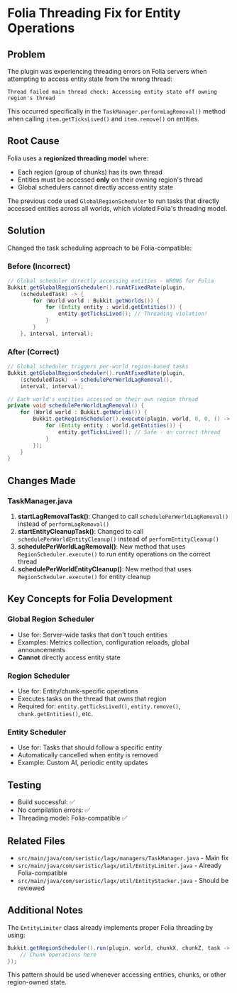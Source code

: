# Folia Threading Fix for Entity Operations

## Problem
The plugin was experiencing threading errors on Folia servers when attempting to access entity state from the wrong thread:

```
Thread failed main thread check: Accessing entity state off owning region's thread
```

This occurred specifically in the `TaskManager.performLagRemoval()` method when calling `item.getTicksLived()` and `item.remove()` on entities.

## Root Cause
Folia uses a **regionized threading model** where:
- Each region (group of chunks) has its own thread
- Entities must be accessed **only** on their owning region's thread
- Global schedulers cannot directly access entity state

The previous code used `GlobalRegionScheduler` to run tasks that directly accessed entities across all worlds, which violated Folia's threading model.

## Solution
Changed the task scheduling approach to be Folia-compatible:

### Before (Incorrect)
```java
// Global scheduler directly accessing entities - WRONG for Folia
Bukkit.getGlobalRegionScheduler().runAtFixedRate(plugin,
    (scheduledTask) -> {
        for (World world : Bukkit.getWorlds()) {
            for (Entity entity : world.getEntities()) {
                entity.getTicksLived(); // Threading violation!
            }
        }
    }, interval, interval);
```

### After (Correct)
```java
// Global scheduler triggers per-world region-based tasks
Bukkit.getGlobalRegionScheduler().runAtFixedRate(plugin,
    (scheduledTask) -> schedulePerWorldLagRemoval(),
    interval, interval);

// Each world's entities accessed on their own region thread
private void schedulePerWorldLagRemoval() {
    for (World world : Bukkit.getWorlds()) {
        Bukkit.getRegionScheduler().execute(plugin, world, 0, 0, () -> {
            for (Entity entity : world.getEntities()) {
                entity.getTicksLived(); // Safe - on correct thread
            }
        });
    }
}
```

## Changes Made

### TaskManager.java
1. **startLagRemovalTask()**: Changed to call `schedulePerWorldLagRemoval()` instead of `performLagRemoval()`
2. **startEntityCleanupTask()**: Changed to call `schedulePerWorldEntityCleanup()` instead of `performEntityCleanup()`
3. **schedulePerWorldLagRemoval()**: New method that uses `RegionScheduler.execute()` to run entity operations on the correct thread
4. **schedulePerWorldEntityCleanup()**: New method that uses `RegionScheduler.execute()` for entity cleanup

## Key Concepts for Folia Development

### Global Region Scheduler
- Use for: Server-wide tasks that don't touch entities
- Examples: Metrics collection, configuration reloads, global announcements
- **Cannot** directly access entity state

### Region Scheduler
- Use for: Entity/chunk-specific operations
- Executes tasks on the thread that owns that region
- Required for: `entity.getTicksLived()`, `entity.remove()`, `chunk.getEntities()`, etc.

### Entity Scheduler
- Use for: Tasks that should follow a specific entity
- Automatically cancelled when entity is removed
- Example: Custom AI, periodic entity updates

## Testing
- Build successful: ✅
- No compilation errors: ✅
- Threading model: Folia-compatible ✅

## Related Files
- `src/main/java/com/seristic/lagx/managers/TaskManager.java` - Main fix
- `src/main/java/com/seristic/lagx/util/EntityLimiter.java` - Already Folia-compatible
- `src/main/java/com/seristic/lagx/util/EntityStacker.java` - Should be reviewed

## Additional Notes
The `EntityLimiter` class already implements proper Folia threading by using:
```java
Bukkit.getRegionScheduler().run(plugin, world, chunkX, chunkZ, task -> {
    // Chunk operations here
});
```

This pattern should be used whenever accessing entities, chunks, or other region-owned state.
